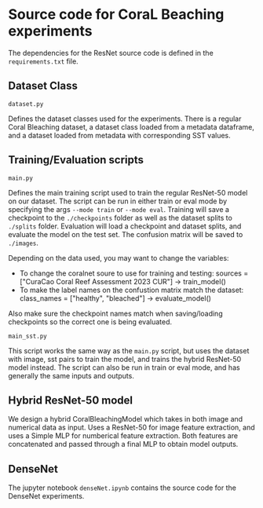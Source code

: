 # Source code for CoraL Beaching experiments

The dependencies for the ResNet source code is defined in the ```requirements.txt``` file. 

## Dataset Class

```dataset.py```

Defines the dataset classes used for the experiments. There is a regular Coral Bleaching dataset, a dataset class loaded from a metadata dataframe, 
and a dataset loaded from metadata with corresponding SST values. 

## Training/Evaluation scripts

```main.py```

Defines the main training script used to train the regular ResNet-50 model on our dataset. The script can be run in either train or eval mode by specifying 
the args `--mode train` or `--mode eval`. Training will save a checkpoint to the `./checkpoints` folder as well as the dataset splits to `./splits` folder. 
Evaluation will load a checkpoint and dataset splits, and evaluate the model on the test set. The confusion matrix will be saved to `./images`. 

Depending on the data used, you may want to change the variables:
- To change the coralnet soure to use for training and testing: sources = ["CuraCao Coral Reef Assessment 2023 CUR"] -> train_model()
- To make the label names on the confustion matrix match the dataset: class_names = ["healthy", "bleached"] -> evaluate_model()

Also make sure the checkpoint names match when saving/loading checkpoints so the correct one is being evaluated. 

```main_sst.py```

This script works the same way as the ```main.py``` script, but uses the dataset with image, sst pairs to train the model, and trains the hybrid ResNet-50 model instead. 
The script can also be run in train or eval mode, and has generally the same inputs and outputs. 

## Hybrid ResNet-50 model

We design a hybrid CoralBleachingModel which takes in both image and numerical data as input. Uses a ResNet-50 for image feature extraction, and uses a
Simple MLP for numberical feature extraction. Both features are concatenated and passed through a final MLP to obtain model outputs. 

## DenseNet

The jupyter notebook ```denseNet.ipynb``` contains the source code for the DenseNet experiments. 
